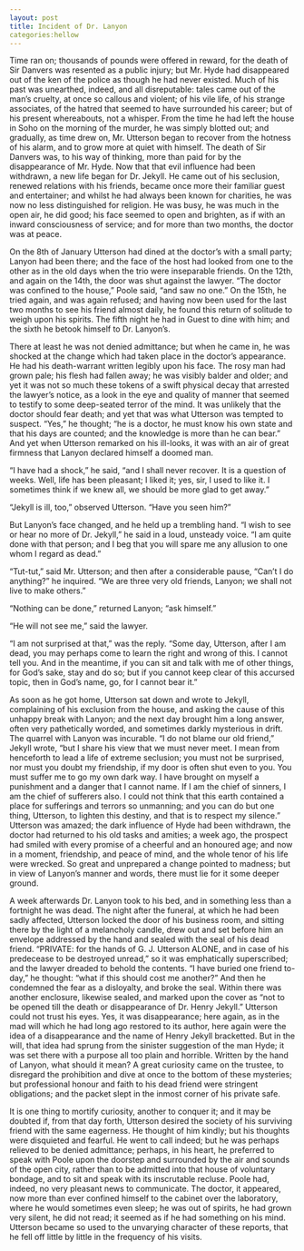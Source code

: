 ```yaml
---
layout: post
title: Incident of Dr. Lanyon
categories:hellow
---
```


Time ran on; thousands of pounds were offered in reward, for the
death of Sir Danvers was resented as a public injury; but Mr. Hyde had
disappeared out of the ken of the police as though he had never existed.
Much of his past was unearthed, indeed, and all disreputable: tales came
out of the man’s cruelty, at once so callous and violent; of his vile
life, of his strange associates, of the hatred that seemed to have
surrounded his career; but of his present whereabouts, not a whisper.
From the time he had left the house in Soho on the morning of the
murder, he was simply blotted out; and gradually, as time drew on, Mr.
Utterson began to recover from the hotness of his alarm, and to grow
more at quiet with himself. The death of Sir Danvers was, to his way of
thinking, more than paid for by the disappearance of Mr. Hyde. Now that
that evil influence had been withdrawn, a new life began for Dr. Jekyll.
He came out of his seclusion, renewed relations with his friends, became
once more their familiar guest and entertainer; and whilst he had always
been known for charities, he was now no less distinguished for religion.
He was busy, he was much in the open air, he did good; his face seemed
to open and brighten, as if with an inward consciousness of service; and
for more than two months, the doctor was at peace.

<!-- more -->

On the 8th of January Utterson had dined at the doctor’s with a small
party; Lanyon had been there; and the face of the host had looked from
one to the other as in the old days when the trio were inseparable
friends. On the 12th, and again on the 14th, the door was shut against
the lawyer. “The doctor was confined to the house,” Poole said, “and saw
no one.” On the 15th, he tried again, and was again refused; and having
now been used for the last two months to see his friend almost daily, he
found this return of solitude to weigh upon his spirits. The fifth night
he had in Guest to dine with him; and the sixth he betook himself to Dr.
Lanyon’s.

There at least he was not denied admittance; but when he came in, he was
shocked at the change which had taken place in the doctor’s appearance.
He had his death-warrant written legibly upon his face. The rosy man had
grown pale; his flesh had fallen away; he was visibly balder and older;
and yet it was not so much these tokens of a swift physical decay that
arrested the lawyer’s notice, as a look in the eye and quality of manner
that seemed to testify to some deep-seated terror of the mind. It
was unlikely that the doctor should fear death; and yet that was what
Utterson was tempted to suspect. “Yes,” he thought; “he is a doctor, he
must know his own state and that his days are counted; and the knowledge
is more than he can bear.” And yet when Utterson remarked on his
ill-looks, it was with an air of great firmness that Lanyon declared
himself a doomed man.

“I have had a shock,” he said, “and I shall never recover. It is a
question of weeks. Well, life has been pleasant; I liked it; yes, sir,
I used to like it. I sometimes think if we knew all, we should be more
glad to get away.”

“Jekyll is ill, too,” observed Utterson. “Have you seen him?”

But Lanyon’s face changed, and he held up a trembling hand. “I wish to
see or hear no more of Dr. Jekyll,” he said in a loud, unsteady voice.
“I am quite done with that person; and I beg that you will spare me any
allusion to one whom I regard as dead.”

“Tut-tut,” said Mr. Utterson; and then after a considerable pause,
“Can’t I do anything?” he inquired. “We are three very old friends,
Lanyon; we shall not live to make others.”

“Nothing can be done,” returned Lanyon; “ask himself.”

“He will not see me,” said the lawyer.

“I am not surprised at that,” was the reply. “Some day, Utterson, after
I am dead, you may perhaps come to learn the right and wrong of this. I
cannot tell you. And in the meantime, if you can sit and talk with me
of other things, for God’s sake, stay and do so; but if you cannot keep
clear of this accursed topic, then in God’s name, go, for I cannot bear
it.”

As soon as he got home, Utterson sat down and wrote to Jekyll,
complaining of his exclusion from the house, and asking the cause of
this unhappy break with Lanyon; and the next day brought him a long
answer, often very pathetically worded, and sometimes darkly mysterious
in drift. The quarrel with Lanyon was incurable. “I do not blame our old
friend,” Jekyll wrote, “but I share his view that we must never meet. I
mean from henceforth to lead a life of extreme seclusion; you must not
be surprised, nor must you doubt my friendship, if my door is often shut
even to you. You must suffer me to go my own dark way. I have brought on
myself a punishment and a danger that I cannot name. If I am the chief
of sinners, I am the chief of sufferers also. I could not think that
this earth contained a place for sufferings and terrors so unmanning;
and you can do but one thing, Utterson, to lighten this destiny, and
that is to respect my silence.” Utterson was amazed; the dark influence
of Hyde had been withdrawn, the doctor had returned to his old tasks
and amities; a week ago, the prospect had smiled with every promise of a
cheerful and an honoured age; and now in a moment, friendship, and peace
of mind, and the whole tenor of his life were wrecked. So great and
unprepared a change pointed to madness; but in view of Lanyon’s manner
and words, there must lie for it some deeper ground.

A week afterwards Dr. Lanyon took to his bed, and in something less than
a fortnight he was dead. The night after the funeral, at which he had
been sadly affected, Utterson locked the door of his business room,
and sitting there by the light of a melancholy candle, drew out and set
before him an envelope addressed by the hand and sealed with the seal of
his dead friend. “PRIVATE: for the hands of G. J. Utterson ALONE, and in
case of his predecease to be destroyed unread,” so it was emphatically
superscribed; and the lawyer dreaded to behold the contents. “I have
buried one friend to-day,” he thought: “what if this should cost me
another?” And then he condemned the fear as a disloyalty, and broke the
seal. Within there was another enclosure, likewise sealed, and marked
upon the cover as “not to be opened till the death or disappearance
of Dr. Henry Jekyll.” Utterson could not trust his eyes. Yes, it was
disappearance; here again, as in the mad will which he had long ago
restored to its author, here again were the idea of a disappearance
and the name of Henry Jekyll bracketted. But in the will, that idea had
sprung from the sinister suggestion of the man Hyde; it was set there
with a purpose all too plain and horrible. Written by the hand of
Lanyon, what should it mean? A great curiosity came on the trustee,
to disregard the prohibition and dive at once to the bottom of these
mysteries; but professional honour and faith to his dead friend were
stringent obligations; and the packet slept in the inmost corner of his
private safe.

It is one thing to mortify curiosity, another to conquer it; and it may
be doubted if, from that day forth, Utterson desired the society of his
surviving friend with the same eagerness. He thought of him kindly; but
his thoughts were disquieted and fearful. He went to call indeed; but he
was perhaps relieved to be denied admittance; perhaps, in his heart, he
preferred to speak with Poole upon the doorstep and surrounded by the
air and sounds of the open city, rather than to be admitted into that
house of voluntary bondage, and to sit and speak with its inscrutable
recluse. Poole had, indeed, no very pleasant news to communicate. The
doctor, it appeared, now more than ever confined himself to the cabinet
over the laboratory, where he would sometimes even sleep; he was out of
spirits, he had grown very silent, he did not read; it seemed as if
he had something on his mind. Utterson became so used to the unvarying
character of these reports, that he fell off little by little in the
frequency of his visits.
